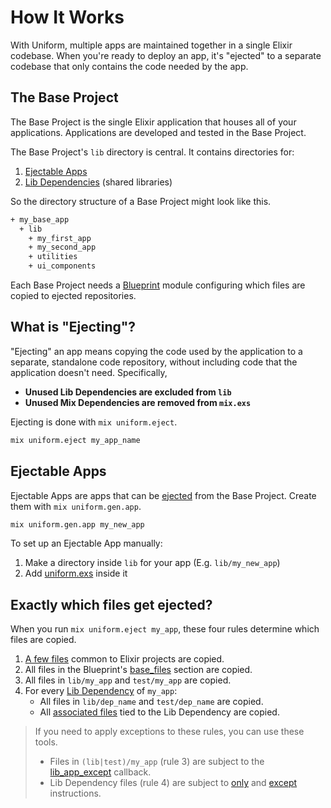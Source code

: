 # How It Works

With Uniform, multiple apps are maintained together in a single Elixir
codebase. When you're ready to deploy an app, it's "ejected" to a separate
codebase that only contains the code needed by the app.

## The Base Project

The Base Project is the single Elixir application that houses all of your
applications. Applications are developed and tested in the Base Project.

The Base Project's `lib` directory is central. It contains directories for:

1. [Ejectable Apps](how-it-works.html#ejectable-apps)
2. [Lib Dependencies](dependencies.html#lib-dependencies) (shared libraries)

So the directory structure of a Base Project might look like this.

```bash
+ my_base_app
  + lib
    + my_first_app
    + my_second_app
    + utilities
    + ui_components
```

Each Base Project needs a [Blueprint](Uniform.Blueprint.html) module
configuring which files are copied to ejected repositories.

## What is "Ejecting"?

"Ejecting" an app means copying the code used by the application to a separate,
standalone code repository, without including code that the application doesn't
need. Specifically,

- **Unused Lib Dependencies are excluded from `lib`**
- **Unused Mix Dependencies are removed from `mix.exs`**

Ejecting is done with `mix uniform.eject`.

```bash
mix uniform.eject my_app_name
```

## Ejectable Apps

Ejectable Apps are apps that can be [ejected](#what-is-ejecting) from the Base
Project. Create them with `mix uniform.gen.app`.

```bash
mix uniform.gen.app my_new_app
```

To set up an Ejectable App manually:

1. Make a directory inside `lib` for your app (E.g. `lib/my_new_app`)
2. Add [uniform.exs](uniform-manifests-uniform-exs.html) inside it

## Exactly which files get ejected?

When you run `mix uniform.eject my_app`, these four rules determine which files
are copied.

1. [A few files](Uniform.Blueprint.html#module-files-that-are-always-ejected)
   common to Elixir projects are copied.
2. All files in the Blueprint's
   [base_files](Uniform.Blueprint.html#base_files/1) section are copied.
3. All files in `lib/my_app` and `test/my_app` are copied.
4. For every [Lib Dependency](dependencies.html#lib-dependencies) of `my_app`:
    - All files in `lib/dep_name` and `test/dep_name` are copied.
    - All [associated files](Uniform.Blueprint.html#lib/2-associated-files)
      tied to the Lib Dependency are copied.

> If you need to apply exceptions to these rules, you can use these tools.
>
>   - Files in `(lib|test)/my_app` (rule 3) are subject to the
>     [lib_app_except](Uniform.Blueprint.html#c:app_lib_except/1) callback.
>   - Lib Dependency files (rule 4) are subject to
>     [only](Uniform.Blueprint.html#only/1) and
>     [except](Uniform.Blueprint.html#except/1) instructions.

